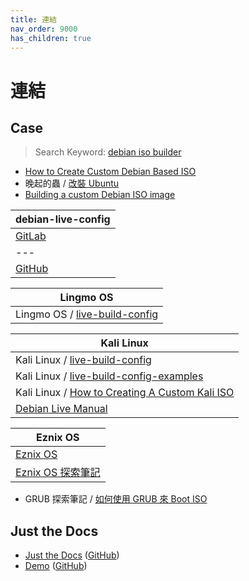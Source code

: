 ```yaml
---
title: 連結
nav_order: 9000
has_children: true
---
```



# 連結




## Case

> Search Keyword: [debian iso builder](https://www.google.com/search?q=debian+iso+builder)

* [How to Create Custom Debian Based ISO](https://dev.to/vaiolabs_io/how-to-create-custom-debian-based-iso-4g37)
* 晚起的蟲 / [改裝 Ubuntu](http://amitmason.blogspot.com/2011/04/ubuntu.html)
* [Building a custom Debian ISO image](https://debian-live-config.readthedocs.io/en/latest/custom.html)

| debian-live-config |
| --- |
| [GitLab](https://gitlab.com/nodiscc/debian-live-config) |
| --- |
| [GitHub](https://github.com/nodiscc/debian-live-config) |




| Lingmo OS |
| ---------- |
| Lingmo OS / [live-build-config](https://github.com/LingmoOS/live-build-config) |




| Kali Linux |
| ---------- |
| Kali Linux / [live-build-config](https://gitlab.com/kalilinux/build-scripts/live-build-config) |
| Kali Linux / [live-build-config-examples](https://gitlab.com/kalilinux/recipes/live-build-config-examples) |
| Kali Linux / [How to Creating A Custom Kali ISO](https://www.kali.org/docs/development/live-build-a-custom-kali-iso/) |
| [Debian Live Manual](https://live-team.pages.debian.net/live-manual/html/live-manual/index.en.html) |




| Eznix OS |
| -------- |
| [Eznix OS](https://sourceforge.net/projects/eznixos/) |
| [Eznix OS 探索筆記](https://samwhelp.github.io/note-about-eznixos/) |


* GRUB 探索筆記 / [如何使用 GRUB 來 Boot ISO](https://samwhelp.github.io/note-about-grub/read/howto/boot_iso.html)




## Just the Docs

* [Just the Docs](https://just-the-docs.github.io/just-the-docs/) ([GitHub](https://github.com/just-the-docs/just-the-docs))
* [Demo](https://pmarsceill.github.io/jtd-remote/) ([GitHub](https://github.com/pmarsceill/jtd-remote))
